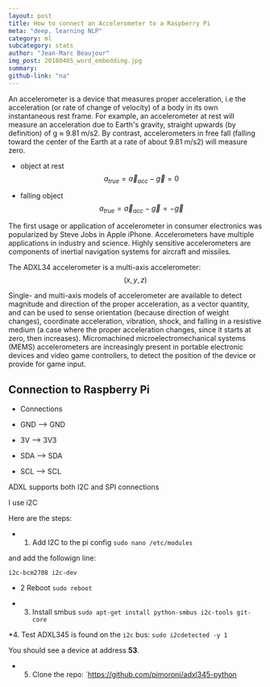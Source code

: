 ```yaml
---
layout: post
title: How to connect an Accelerometer to a Raspberry Pi
meta: "deep, learning NLP"
category: ml
subcategory: stats
author: "Jean-Marc Beaujour"
img_post: 20180405_word_embedding.jpg
summary: 
github-link: "na"
---
```


An accelerometer is a device that measures proper acceleration, i.e the acceleration (or rate of change of velocity) of 
a body in its own instantaneous rest frame. For example, an accelerometer at rest will measure an acceleration 
due to Earth's gravity, straight upwards (by definition) of g ≈ 9.81 m/s2. By contrast, accelerometers in free fall 
(falling toward the center of the Earth at a rate of about 9.81 m/s2) will measure zero.

  * object at rest
$$
a_{true} = \vec{a}_{acc} - \vec{g} = 0
$$

  * falling object
$$
a_{true} = \vec{a}_{acc} - \vec{g} = -\vec{g}
$$ 

The first usage or application of accelerometer in consumer electronics was popularized by Steve Jobs in Apple iPhone. 
Accelerometers have multiple applications in industry and science. Highly sensitive accelerometers are components of 
inertial navigation systems for aircraft and missiles. 

The ADXL34 accelerometer is a multi-axis accelerometer: $$(x, y, z)$$

Single- and multi-axis models of accelerometer are available to detect magnitude and direction of the proper acceleration, as a vector quantity, and can be used to sense orientation (because direction of weight changes), coordinate acceleration, vibration, shock, and falling in a resistive medium (a case where the proper acceleration changes, since it starts at zero, then increases). Micromachined microelectromechanical systems (MEMS) accelerometers are increasingly present in portable electronic devices and video game controllers, to detect the position of the device or provide for game input.



## Connection to Raspberry Pi
  
  * Connections
  
  * GND --> GND

  * 3V --> 3V3
  
  * SDA --> SDA
  
  * SCL --> SCL

ADXL supports both I2C and SPI connections

I use i2C

Here are the steps:

 * 1. Add I2C to the pi config
 `sudo nano /etc/modules`

 and add the followign line:

 `i2c-bcm2708
 i2c-dev`

 * 2 Reboot
 `sudo reboot`

 * 3. Install smbus
 `sudo apt-get install python-smbus i2c-tools git-core`

 *4. Test ADXL345 is found on the `i2c` bus:
 `sudo i2cdetected -y 1`

 You should see a device at address **53**.

 * 5. Clone the repo:
 `https://github.com/pimoroni/adxl345-python 
